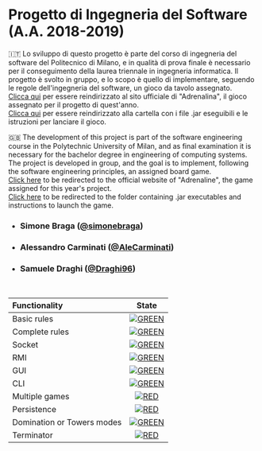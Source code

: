 # Progetto di Ingegneria del Software (A.A. 2018-2019)

:it: Lo sviluppo di questo progetto è parte del corso di ingegneria del software del Politecnico di Milano, e in qualità di prova finale è necessario per il conseguimento della laurea triennale in ingegneria informatica. Il progetto è svolto in gruppo, e lo scopo è quello di implementare, seguendo le regole dell'ingegneria del software, un gioco da tavolo assegnato.  
[Clicca qui](https://czechgames.com/en/adrenaline/) per essere reindirizzato al sito ufficiale di "Adrenalina", il gioco assegnato per il progetto di quest'anno.  
[Clicca qui](https://github.com/simonebraga/ing-sw-2019-braga-carminati-draghi/tree/master/Deliverables/JAR%20packages) per essere reindirizzato alla cartella con i file .jar eseguibili e le istruzioni per lanciare il gioco.

:uk: The development of this project is part of the software engineering course in the Polytechnic University of Milan, and as final examination it is necessary for the bachelor degree in engineering of computing systems. The project is developed in group, and the goal is to implement, following the software engineering principles, an assigned board game.  
[Click here](https://czechgames.com/en/adrenaline/) to be redirected to the official website of "Adrenaline", the game assigned for this year's project.  
[Click here](https://github.com/simonebraga/ing-sw-2019-braga-carminati-draghi/tree/master/Deliverables/JAR%20packages) to be redirected to the folder containing .jar executables and instructions to launch the game.

- ###   Simone Braga ([@simonebraga](https://github.com/simonebraga))
- ###   Alessandro Carminati ([@AleCarminati](https://github.com/AleCarminati))
- ###   Samuele Draghi ([@Draghi96](https://github.com/Draghi96))
<br/>

| Functionality | State |
|:-----------------------|:------------------------------------:|
| Basic rules | [![GREEN](https://placehold.it/15/44bb44/44bb44)](#) |
| Complete rules | [![GREEN](https://placehold.it/15/44bb44/44bb44)](#) |
| Socket | [![GREEN](https://placehold.it/15/44bb44/44bb44)](#) |
| RMI | [![GREEN](https://placehold.it/15/44bb44/44bb44)](#) |
| GUI | [![GREEN](https://placehold.it/15/44bb44/44bb44)](#) |
| CLI | [![GREEN](https://placehold.it/15/44bb44/44bb44)](#) |
| Multiple games | [![RED](https://placehold.it/15/f03c15/f03c15)](#) |
| Persistence | [![RED](https://placehold.it/15/f03c15/f03c15)](#) |
| Domination or Towers modes | [![GREEN](https://placehold.it/15/44bb44/44bb44)](#) |
| Terminator | [![RED](https://placehold.it/15/f03c15/f03c15)](#) |

<!--
[![RED](https://placehold.it/15/f03c15/f03c15)](#)
[![YELLOW](https://placehold.it/15/ffdd00/ffdd00)](#)
[![GREEN](https://placehold.it/15/44bb44/44bb44)](#)
-->
